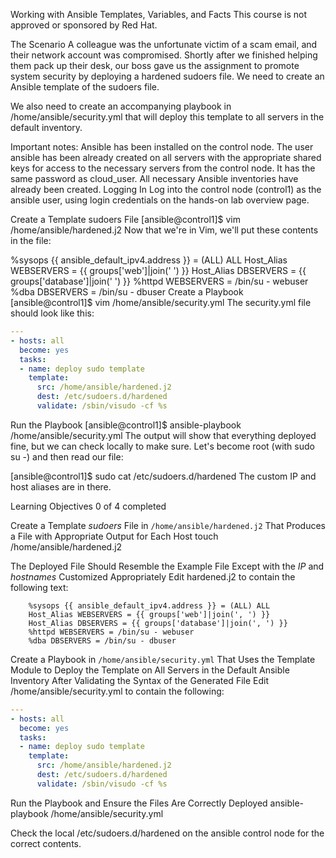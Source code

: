 Working with Ansible Templates, Variables, and Facts
This course is not approved or sponsored by Red Hat.

The Scenario
A colleague was the unfortunate victim of a scam email, and their network account was compromised. Shortly after we finished helping them pack up their desk, our boss gave us the assignment to promote system security by deploying a hardened sudoers file. We need to create an Ansible template of the sudoers file.

We also need to create an accompanying playbook in /home/ansible/security.yml that will deploy this template to all servers in the default inventory.

Important notes:
Ansible has been installed on the control node.
The user ansible has been already created on all servers with the appropriate shared keys for access to the necessary servers from the control node. It has the same password as cloud_user.
All necessary Ansible inventories have already been created.
Logging In
Log into the control node (control1) as the ansible user, using login credentials on the hands-on lab overview page.

Create a Template sudoers File
[ansible@control1]$ vim /home/ansible/hardened.j2
Now that we're in Vim, we'll put these contents in the file:

%sysops {{ ansible_default_ipv4.address }} = (ALL) ALL
Host_Alias WEBSERVERS = {{ groups['web']|join(' ') }}
Host_Alias DBSERVERS = {{ groups['database']|join(' ') }}
%httpd WEBSERVERS = /bin/su - webuser
%dba DBSERVERS = /bin/su - dbuser
Create a Playbook
[ansible@control1]$ vim /home/ansible/security.yml
The security.yml file should look like this:
```yaml
---
- hosts: all
  become: yes
  tasks:
  - name: deploy sudo template
    template:
      src: /home/ansible/hardened.j2
      dest: /etc/sudoers.d/hardened
      validate: /sbin/visudo -cf %s
```
Run the Playbook
[ansible@control1]$ ansible-playbook /home/ansible/security.yml
The output will show that everything deployed fine, but we can check locally to make sure. Let's become root (with sudo su -) and then read our file:

[ansible@control1]$ sudo cat /etc/sudoers.d/hardened
The custom IP and host aliases are in there.


Learning Objectives
0 of 4 completed

Create a Template *sudoers* File in `/home/ansible/hardened.j2` That Produces a File with Appropriate Output for Each Host
touch /home/ansible/hardened.j2


The Deployed File Should Resemble the Example File Except with the *IP* and *hostnames* Customized Appropriately
Edit hardened.j2 to contain the following text:
```shell
    %sysops {{ ansible_default_ipv4.address }} = (ALL) ALL
    Host_Alias WEBSERVERS = {{ groups['web']|join(', ') }}
    Host_Alias DBSERVERS = {{ groups['database']|join(', ') }} 
    %httpd WEBSERVERS = /bin/su - webuser
    %dba DBSERVERS = /bin/su - dbuser
```
Create a Playbook in `/home/ansible/security.yml` That Uses the Template Module to Deploy the Template on All Servers in the Default Ansible Inventory After Validating the Syntax of the Generated File
Edit /home/ansible/security.yml to contain the following:
```yaml
---
- hosts: all
  become: yes
  tasks:
  - name: deploy sudo template
    template:
      src: /home/ansible/hardened.j2
      dest: /etc/sudoers.d/hardened
      validate: /sbin/visudo -cf %s
```
Run the Playbook and Ensure the Files Are Correctly Deployed
ansible-playbook /home/ansible/security.yml

Check the local /etc/sudoers.d/hardened on the ansible control node for the correct contents.